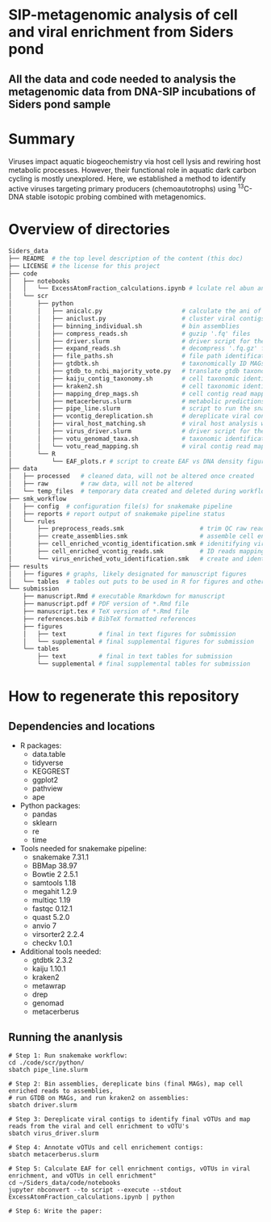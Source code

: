 # SIP-metagenomic analysis of cell and viral enrichment from Siders pond

## All the data and code needed to analysis the metagenomic data from DNA-SIP incubations of Siders pond sample

# Summary
 Viruses impact aquatic biogeochemistry via host cell lysis and rewiring host metabolic processes. However, their functional role in aquatic dark carbon cycling is mostly unexplored. Here, we established a method to identify active viruses targeting primary producers (chemoautotrophs) using <sup>13</sup>C-DNA stable isotopic probing combined with metagenomics. 

 # Overview of directories
```bash
Siders_data
├── README  # the top level description of the content (this doc)
├── LICENSE # the license for this project
├── code
│   ├── notebooks
│   │   └── ExcessAtomFraction_calculations.ipynb # lculate rel abun and excess atom fraction
│   └── scr
│       ├── python
│       │   ├── anicalc.py                      # calculate the ani of the viral contigs
│       │   ├── aniclust.py                     # cluster viral contigs based on ani
│       │   ├── binning_individual.sh           # bin assemblies
│       │   ├── compress_reads.sh               # guzip '.fq' files
│       │   ├── driver.slurm                    # driver script for the cell contig analysis
│       │   ├── expand_reads.sh                 # decompress '.fq.gz' files
│       │   ├── file_paths.sh                   # file path identification
│       │   ├── gtdbtk.sh                       # taxonomically ID MAGs
│       │   ├── gtdb_to_ncbi_majority_vote.py   # translate gtdb taxonomy to ncbi taxonomy
│       │   ├── kaiju_contig_taxonomy.sh        # cell taxonomic identification with kaiju
│       │   ├── kraken2.sh                      # cell taxonomic identification with kraken2
│       │   ├── mapping_drep_mags.sh            # cell contig read mapping
│       │   ├── metacerberus.slurm              # metabolic predictions for all contigs
│       │   ├── pipe_line.slurm                 # script to run the snakemake pipeline
│       │   ├── vcontig_dereplication.sh        # dereplicate viral contigs
│       │   ├── viral_host_matching.sh          # viral host analysis with IPHoP
│       │   ├── virus_driver.slurm              # driver script for the viral contig analysis
│       │   ├── votu_genomad_taxa.sh            # taxonomic identification with genomad
│       │   └── votu_read_mapping.sh            # viral contig read mapping
│       └── R
│           └── EAF_plots.r # script to create EAF vs DNA density figures
├── data
│   ├── processed   # cleaned data, will not be altered once created
│   ├── raw         # raw data, will not be altered
│   └── temp_files  # temporary data created and deleted during workflow
├── smk_workflow
│   ├── config  # configuration file(s) for snakemake pipeline
│   ├── reports # report output of snakemake pipeline status
│   └── rules   
│       ├── preprocess_reads.smk                     # trim QC raw reads
│       ├── create_assemblies.smk                    # assemble cell enrichment (ce)
│       ├── cell_enriched_vcontig_identification.smk # idenitifying viral contigs in ce
│       ├── cell_enriched_vcontig_reads.smk          # ID reads mapping to viral contigs in ce 
│       └── virus_enriched_votu_identification.smk   # create and identify viral contigs
├── results 
│   ├── figures # graphs, likely designated for manuscript figures
│   └── tables  # tables out puts to be used in R for figures and other analyses
└── submission
    ├── manuscript.Rmd # executable Rmarkdown for manuscript
    ├── manuscript.pdf # PDF version of *.Rmd file
    ├── manuscript.tex # TeX version of *.Rmd file
    ├── references.bib # BibTeX formatted references
    ├── figures         
    │   ├── text         # final in text figures for submission
    │   └── supplemental # final supplemental figures for submission
    └── tables 
        ├── text         # final in text tables for submission
        └── supplemental # final supplemental tables for submission
```
# How to regenerate this repository

## Dependencies and locations
* R packages:
    * data.table
    * tidyverse
    * KEGGREST
    * ggplot2
    * pathview
    * ape
* Python packages:
    * pandas
    * sklearn
    * re
    * time
* Tools needed for snakemake pipeline:
    * snakemake 7.31.1
    * BBMap 38.97
    * Bowtie 2 2.5.1
    * samtools 1.18
    * megahit 1.2.9
    * multiqc 1.19
    * fastqc 0.12.1
    * quast 5.2.0
    * anvio 7
    * virsorter2 2.2.4
    * checkv 1.0.1
* Additional tools needed:
    * gtdbtk 2.3.2
    * kaiju 1.10.1
    * kraken2
    * metawrap
    * drep
    * genomad
    * metacerberus

## Running the ananlysis
```
# Step 1: Run snakemake workflow:
cd ./code/scr/python/
sbatch pipe_line.slurm

# Step 2: Bin assemblies, dereplicate bins (final MAGs), map cell enriched reads to assemblies, 
# run GTDB on MAGs, and run kraken2 on assemblies:
sbatch driver.slurm

# Step 3: Dereplicate viral contigs to identify final vOTUs and map reads from the viral and cell enrichment to vOTU's
sbatch virus_driver.slurm

# Step 4: Annotate vOTUs and cell enrichement contigs:
sbatch metacerberus.slurm

# Step 5: Calculate EAF for cell enrichment contigs, vOTUs in viral enrichment, and vOTUs in cell enrichment"
cd ~/Siders_data/code/notebooks
jupyter nbconvert --to script --execute --stdout ExcessAtomFraction_calculations.ipynb | python

# Step 6: Write the paper:


```

